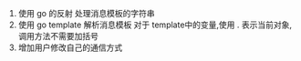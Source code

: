 1. 使用 go 的反射 处理消息模板的字符串
2. 使用 go template 解析消息模板
    对于 template中的变量,使用 . 表示当前对象,调用方法不需要加括号
3. 增加用户修改自己的通信方式

